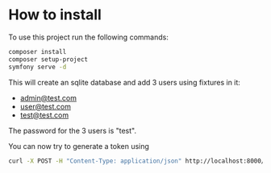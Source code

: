 # How to install

To use this project run the following commands:

```bash
composer install
composer setup-project
symfony serve -d
```

This will create an sqlite database and add 3 users using fixtures in it:

- admin@test.com
- user@test.com
- test@test.com

The password for the 3 users is "test".

You can now try to generate a token using

```bash
curl -X POST -H "Content-Type: application/json" http://localhost:8000/login -d '{"username":"user@test.com","password":"test"}'
```
